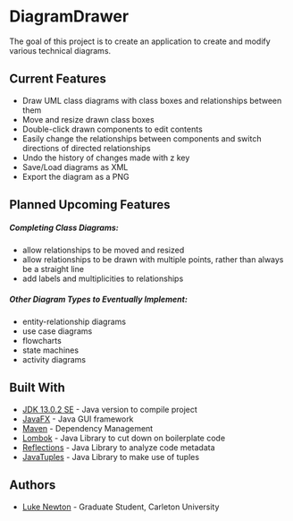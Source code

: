 # DiagramDrawer
The goal of this project is to create an application to create and modify various technical diagrams.

## Current Features
- Draw UML class diagrams with class boxes and relationships between them
- Move and resize drawn class boxes
- Double-click drawn components to edit contents
- Easily change the relationships between components and switch directions of directed relationships
- Undo the history of changes made with z key
- Save/Load diagrams as XML 
- Export the diagram as a PNG

## Planned Upcoming Features
##### Completing Class Diagrams:
- allow relationships to be moved and resized
- allow relationships to be drawn with multiple points, rather than always be a straight line
- add labels and multiplicities to relationships
##### Other Diagram Types to Eventually Implement:
- entity-relationship diagrams
- use case diagrams
- flowcharts
- state machines
- activity diagrams

## Built With
- [JDK 13.0.2 SE](https://www.oracle.com/java/technologies/javase-jdk13-downloads.html) - Java version to compile project
- [JavaFX](https://openjfx.io/) - Java GUI framework
- [Maven](https://maven.apache.org/) - Dependency Management
- [Lombok](https://projectlombok.org/) - Java Library to cut down on boilerplate code
- [Reflections](https://github.com/ronmamo/reflections) - Java Library to analyze code metadata
- [JavaTuples](https://www.javatuples.org/) - Java Library to make use of tuples

## Authors
- [Luke Newton](https://github.com/LukeANewton) - Graduate Student, Carleton University
